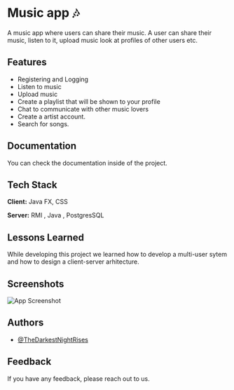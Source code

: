 
# Music app 🎶

A music app where users can share their music. 
A user can share their music, listen to it, upload music
look at profiles of other users etc.

## Features

- Registering and Logging 
- Listen to music
- Upload music 
- Create a playlist that will be shown to your profile
- Chat to communicate with other music lovers
- Create a artist account.
- Search for songs.


## Documentation

You can check the documentation inside of the project.


## Tech Stack

**Client:** Java FX, CSS

**Server:** RMI , Java , PostgresSQL


## Lessons Learned

While developing this project we learned how to develop a 
multi-user sytem and how to design a client-server arhitecture.

## Screenshots

![App Screenshot](https://via.placeholder.com/468x300?text=App+Screenshot+Here)


## Authors

- [@TheDarkestNightRises](https://github.com/TheDarkestNightRises/)


## Feedback

If you have any feedback, please reach out to us.

